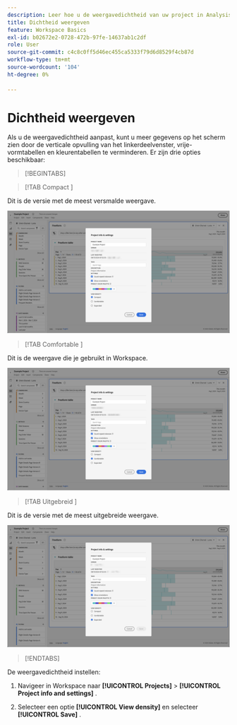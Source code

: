 ```yaml
---
description: Leer hoe u de weergavedichtheid van uw project in Analysis Workspace aanpast.
title: Dichtheid weergeven
feature: Workspace Basics
exl-id: b02672e2-0728-472b-97fe-14637ab1c2df
role: User
source-git-commit: c4c8c0ff5d46ec455ca5333f79d6d8529f4cb87d
workflow-type: tm+mt
source-wordcount: '104'
ht-degree: 0%

---
```


# Dichtheid weergeven

Als u de weergavedichtheid aanpast, kunt u meer gegevens op het scherm zien door de verticale opvulling van het linkerdeelvenster, vrije-vormtabellen en kleurentabellen te verminderen. Er zijn drie opties beschikbaar:

>[!BEGINTABS]

>[!TAB  Compact ]

Dit is de versie met de meest versmalde weergave.

![ de Compacte meningsdichtheden.](assets/view-density-compact.png)

>[!TAB  Comfortable ]

Dit is de weergave die je gebruikt in Workspace.

![ de Uitgebreide meningsdichtheden.](assets/view-density-comfortable.png)

>[!TAB  Uitgebreid ]

Dit is de versie met de meest uitgebreide weergave.

![ de Uitgebreide meningsdichtheden.](assets/view-density-expanded.png)

>[!ENDTABS]


De weergavedichtheid instellen:

1. Navigeer in Workspace naar **[!UICONTROL Projects]** > **[!UICONTROL Project info and settings]** .

1. Selecteer een optie **[!UICONTROL View density]** en selecteer **[!UICONTROL Save]** .
